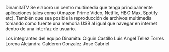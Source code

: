 DinamitaTV
Se elaboró un centro multimedia que tenga principalmente aplicaciones tales como (Amazon Prime Video, Netflix, HBO Max, Spotify etc). También que sea posible la reproducción de archivos multimedia tomando como fuente una memoria USB al igual que navegar en internet dentro de una interfaz de usuario.

Los integrantes del equipo Dinamita: 
Olguin Castillo Luis Angel
Tellez Torres Lorena Alejandra
Calderon Gonzalez Jose Gabriel
